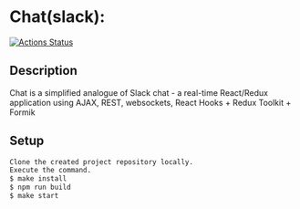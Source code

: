 # Chat(slack):
[![Actions Status](https://github.com/ArtyomVolkov1/frontend-project-12/workflows/hexlet-check/badge.svg)](https://github.com/ArtyomVolkov1/frontend-project-12/actions)

## Description
Chat is a simplified analogue of Slack chat -  a real-time React/Redux application using AJAX, REST, websockets, React Hooks + Redux Toolkit + Formik    

## Setup
```bash
Clone the created project repository locally. 
Execute the command.
$ make install
$ npm run build
$ make start
```
